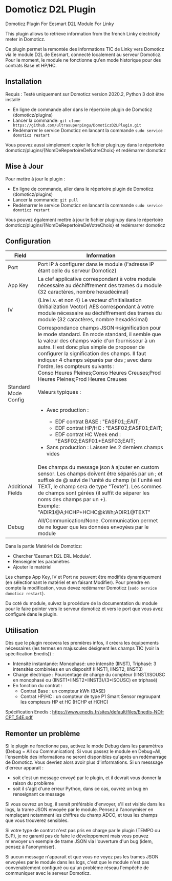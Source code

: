 # Domoticz D2L Plugin
Domoticz Plugin For Eesmart D2L Module For Linky

This plugin allows to retrieve information from the french Linky electricity meter in Domoticz.

Ce plugin permet la remontée des informations TIC de Linky vers Domoticz via le module D2L de Eesmart, connecté localement au serveur Domoticz. Pour le moment, le module ne fonctionne qu'en mode historique pour des contrats Base et HP/HC.

## Installation
Requis : Testé uniquement sur Domoticz version 2020.2, Python 3 doit être installé

* En ligne de commande aller dans le répertoire plugin de Domoticz (domoticz/plugins)
* Lancer la commande: ```git clone https://github.com/ultrasuperpingu/DomoticzD2LPlugin.git```
* Redémarrer le service Domoticz en lancant la commande ```sudo service domoticz restart```

Vous pouvez aussi simplement copier le fichier plugin.py dans le répertoire domoticz/plugins/{NomDeRepertoireDeNotreChoix} et redémarrer domoticz

## Mise à Jour

Pour mettre à jour le plugin :

* En ligne de commande, aller dans le répertoire plugin de Domoticz (domoticz/plugins)
* Lancer la commande: ```git pull```
* Redémarrer le service Domoticz en lancant la commande ```sudo service domoticz restart```

Vous pouvez également mettre à jour le fichier plugin.py dans le répertoire domoticz/plugins/{NomDeRepertoireDeVotreChoix} et redémarrer domoticz

## Configuration
| Field | Information|
| ----- | ---------- |
| Port  | Port IP à configurer dans le module (l'adresse IP étant celle du serveur Domoticz) |
| App Key | La clef applicative correspondant à votre module nécessaire au déchiffrement des trames du module (32 caractères, nombre hexadécimal) |
| IV | (Lire i.v. et non 4) Le vecteur d'initialisation (Initialization Vector) AES correspondant à votre module nécessaire au déchiffrement des trames du module (32 caractères, nombre hexadécimal) |
| Standard Mode Config| Correspondance champs JSON->signification pour le mode standard. En mode standard, il semble que la valeur des champs varie d'un fournisseur à un autre. Il est donc plus simple de proposer de configurer la signification des champs. Il faut indiquer 4 champs séparés par des ; avec dans l'ordre, les compteurs suivants :<br/>Conso Heures Pleines;Conso Heures Creuses;Prod Heures Pleines;Prod Heures Creuses<br/><br/>Valeurs typiques :<br/><br/><ul><li>Avec production :</li><ul><li>EDF contrat BASE : "EASF01;;EAIT;</li><li>EDF contrat HP/HC : "EASF02;EASF01;EAIT;</li> <li>EDF contrat HC Week end : "EASF02;EASF01+EASF03;EAIT;</li></ul><li>Sans production : Laissez les 2 derniers champs vides</li></ul> |
| Additional Fields | Des champs du message json à ajouter en custom sensor. Les champs doivent être séparés par un ; et suffixé de @ suivi de l'unité du champ (si l'unité est TEXT, le champ sera de type "Texte"). Les sommes de champs sont gérées (il suffit de séparer les noms des champs par un +).<br/>Exemple: "ADIR1@A;HCHP+HCHC@kWh;ADIR1@TEXT" |
| Debug | All/Communication/None. Communication permet de ne loguer que les données envoyées par le module |

Dans la partie Matériel de Domoticz:

 * Chercher 'Eesmart D2L ERL Module'.
 * Renseigner les paramètres
 * Ajouter le matériel
 
Les champs App Key, IV et Port ne peuvent être modifiés dynamiquement (en sélectionnant le matériel et en faisant Modifier). Pour prendre en compte la modification, vous devez redémarrer Domoticz (```sudo service domoticz restart```).

Du coté du module, suivez la procédure de la documentation du module pour le faire pointer vers le serveur domoticz et vers le port que vous avez configuré dans le plugin.

## Utilisation
Dès que le plugin recevera les premières infos, il créera les équipements nécessaires (les termes en majuscules désignent les champs TIC (voir la spécification Enedis)) :
 * Intensité instantanée: Monophasé: une intensité (IINST), Triphasé: 3 intensités combinées en un dispositif (IINST1, IINST2, IINST3)</li>
 * Charge électrique : Pourcentage de charge du compteur (IINST/ISOUSC en monophasé ou (IINST1+IINST2+IINST3)/(3*ISOUSC) en triphasé)
 * En fonction du contrat :
   - Contrat Base : un compteur kWh (BASE)
   - Contrat HP/HC : un compteur de type P1 Smart Sensor regroupant les compteurs HP et HC (HCHP et HCHC)
   
Spécification Enedis : https://www.enedis.fr/sites/default/files/Enedis-NOI-CPT_54E.pdf

## Remonter un problème
Si le plugin ne fonctionne pas, activez le mode Debug dans les paramètres (Debug = All ou Communication). Si vous passez le module en Debug=All, l'ensemble des informations ne seront disponibles qu'après un redémarrage de Domoticz. Vous devriez alors avoir plus d'informations.
Si un messsage d'erreur apparait :
<ul>
 <li>soit c'est un message envoyé par le plugin, et il devrait vous donner la raison du problème</li>
 <li>soit il s'agit d'une erreur Python, dans ce cas, ouvrez un bug en renseignant ce message</li>
</ul>
Si vous ouvrez un bug, il serait préférable d'envoyer, s'il est visible dans les logs, la trame JSON envoyée par le module. Pensez à l'anonymiser en remplaçant notamment les chiffres du champ ADCO, et tous les champs que vous trouverez sensibles.

Si votre type de contrat n'est pas pris en charge par le plugin (TEMPO ou EJP), je ne garanti pas de faire le développement mais vous pouvez m'envoyer un exemple de trame JSON via l'ouverture d'un bug (idem, pensez à l'anonymiser).

Si aucun message n'apparait et que vous ne voyez pas les trames JSON envoyées par le module dans les logs, c'est que le module n'est pas convenablement configuré ou qu'un problème réseau l'empêche de communiquer avec le serveur Domoticz.

